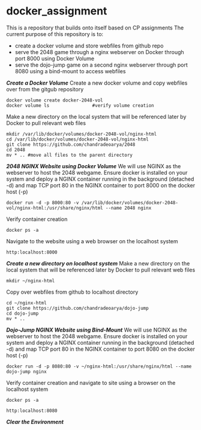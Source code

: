 # docker_assignment
This is a repository that builds onto itself based on CP assignments
The current purpose of this repository is to:
- create a docker volume and store webfiles from github repo
- serve the 2048 game through a nginx webserver on Docker through port 8000 using Docker Volume
- serve the dojo-jump game on a second nginx webserver through port 8080 using a bind-mount to access webfiles

***Create a Docker Volume***
Create a new docker volume and copy webfiles over from the gitgub repository
```
docker volume create docker-2048-vol
docker volume ls 				#verify volume creation
```
Make a new directory on the local system that will be referenced later by Docker to pull relevant web files 
```
mkdir /var/lib/docker/volumes/docker-2048-vol/nginx-html
cd /var/lib/docker/volumes/docker-2048-vol/nginx-html
git clone https://github.com/chandradeoarya/2048
cd 2048
mv * .. #move all files to the parent directory
```

***2048 NGINX Website using Docker Volume***
We will use NGINX as the webserver to host the 2048 webgame. Ensure docker is installed on your system and deploy a NGINX container running in the background (detached -d) and map TCP port 80 in the NGINX container to port 8000 on the docker host (-p)
```
docker run -d -p 8000:80 -v /var/lib/docker/volumes/docker-2048-vol/nginx-html:/usr/share/nginx/html --name 2048 nginx
```
Verify container creation
```
docker ps -a
```
Navigate to the website using a web browser on the localhost system
```
http:localhost:8000
```

***Create a new directory on localhost system***
Make a new directory on the local system that will be referenced later by Docker to pull relevant web files 
```
mkdir ~/nginx-html
```
Copy over webfiles from github to localhost directory
```
cd ~/nginx-html
git clone https://github.com/chandradeoarya/dojo-jump
cd dojo-jump
mv * ..
```

***Dojo-Jump NGINX Website using Bind-Mount***
We will use NGINX as the webserver to host the 2048 webgame. Ensure docker is installed on your system and deploy a NGINX container running in the background (detached -d) and map TCP port 80 in the NGINX container to port 8080 on the docker host (-p)
```
docker run -d -p 8080:80 -v ~/nginx-html:/usr/share/nginx/html --name dojo-jump nginx
```
Verify container creation and navigate to site using a browser on the localhost system
```
docker ps -a
```
```
http:localhost:8080
```

***Clear the Environment***
